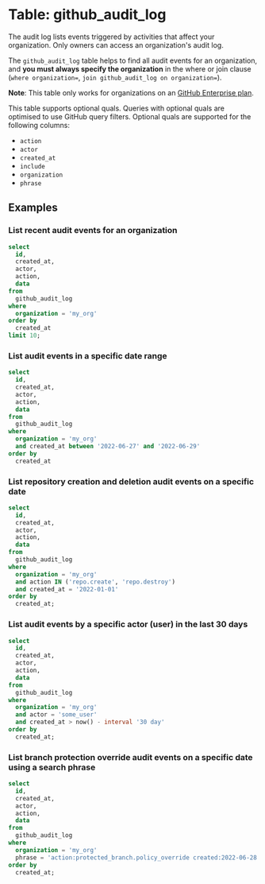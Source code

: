 # Table: github_audit_log

The audit log lists events triggered by activities that affect your organization. Only owners can access an organization's audit log.

The `github_audit_log` table helps to find all audit events for an organization, and **you must always specify the organization** in the where or join clause (`where organization=`, `join github_audit_log on organization=`).

**Note**: This table only works for organizations on an [GitHub Enterprise plan](https://docs.github.com/en/enterprise-cloud@latest/admin/overview/about-enterprise-accounts).

This table supports optional quals. Queries with optional quals are optimised to use GitHub query filters. Optional quals are supported for the following columns:
  - `action`
  - `actor`
  - `created_at`
  - `include`
  - `organization`
  - `phrase`

## Examples

### List recent audit events for an organization

```sql
select
  id,
  created_at,
  actor,
  action,
  data
from
  github_audit_log
where
  organization = 'my_org'
order by
  created_at
limit 10;
```

### List audit events in a specific date range

```sql
select
  id,
  created_at,
  actor,
  action,
  data
from
  github_audit_log
where
  organization = 'my_org'
  and created_at between '2022-06-27' and '2022-06-29'
order by
  created_at
```

### List repository creation and deletion audit events on a specific date

```sql
select
  id,
  created_at,
  actor,
  action,
  data
from
  github_audit_log
where
  organization = 'my_org'
  and action IN ('repo.create', 'repo.destroy')
  and created_at = '2022-01-01'
order by
  created_at;
```

### List audit events by a specific actor (user) in the last 30 days

```sql
select
  id,
  created_at,
  actor,
  action,
  data
from
  github_audit_log
where
  organization = 'my_org'
  and actor = 'some_user'
  and created_at > now() - interval '30 day'
order by
  created_at;
```

### List branch protection override audit events on a specific date using a search phrase

```sql
select
  id,
  created_at,
  actor,
  action,
  data
from
  github_audit_log
where
  organization = 'my_org'
  phrase = 'action:protected_branch.policy_override created:2022-06-28'
order by
  created_at;
```
